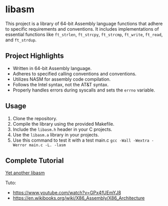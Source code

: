 # libasm

This project is a library of 64-bit Assembly language functions that adhere to specific requirements and conventions. It includes implementations of essential functions like `ft_strlen`, `ft_strcpy`, `ft_strcmp`, `ft_write`, `ft_read`, and `ft_strdup`.

## Project Highlights

- Written in 64-bit Assembly language.
- Adheres to specified calling conventions and conventions.
- Utilizes NASM for assembly code compilation.
- Follows the Intel syntax, not the AT&T syntax.
- Properly handles errors during syscalls and sets the `errno` variable.

## Usage
1. Clone the repository.
2. Compile the library using the provided Makefile.
3. Include the `libasm.h` header in your C projects.
4. Use the `libasm.a` library in your projects.
5. Use this command to test it with a test main.c `gcc -Wall -Wextra -Werror main.c -L. -lasm` 

## Complete Tutorial

[Yet another libasm](https://www.notion.so/Yet-another-libasm-f15a6a72e0f041e293ae7bcfb6c564cd?pvs=4)

Tuto: 
  - https://www.youtube.com/watch?v=GPx4fUEmYJ8
  - https://en.wikibooks.org/wiki/X86_Assembly/X86_Architecture
